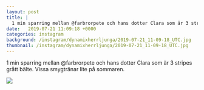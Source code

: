 ```yaml
---
layout: post
title: |
  1 min sparring mellan @farbrorpete och hans dotter Clara som är 3 stripes grått bälte
date:   2019-07-21 11:09:18 +0000
categories: instagram
background: /instagram/dynamixherrljunga/2019-07-21_11-09-18_UTC.jpg
thumbnail: /instagram/dynamixherrljunga/2019-07-21_11-09-18_UTC.jpg
---
```

1 min sparring mellan @farbrorpete och hans dotter Clara som är 3 stripes grått bälte. Vissa smygtränar lite på sommaren. 



<img src='/www-dynamix-herrljunga/instagram/dynamixherrljunga/2019-07-21_11-09-18_UTC.jpg' class='img-fluid' />

